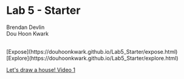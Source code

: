 # Lab 5 - Starter
Brendan Devlin <br>
Dou Hoon Kwark

<br>    
[Expose](https://douhoonkwark.github.io/Lab5_Starter/expose.html) <br>    
[Explore](https://douhoonkwark.github.io/Lab5_Starter/explore.html)

[Let's draw a house! Video 1](https://www.youtube.com/watch?v=WwEQaFUSwAo&ab_channel=BrendanDevlin)
